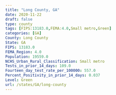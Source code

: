 ```yaml
---
title: "Long County, GA"
date: 2020-11-22
draft: false
type: county
tags: [FIPS:13183.0,FEMA:4.0,Small metro,Green]
categories: [GA]
County: Long County
State: GA
FIPS: 13183.0
FEMA_Region: 4.0
Population: 19559.0
NCHS_Urban_Rural_Classification: Small metro
Tests_in_prior_14_days: 109.0
Fourteen_day_test_rate_per_100000: 557.0
Percent_Positivity_in_prior_14_days: 0.037
Level: Green
url: /states/GA/long-county
---
```



